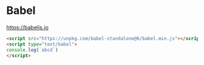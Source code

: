 # Babel
https://babeljs.io
```html
<script src="https://unpkg.com/babel-standalone@6/babel.min.js"></script>
<script type="text/babel">
console.log(`abcd`)
</script>
```
